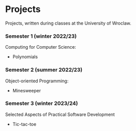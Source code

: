# Projects

Projects, written during classes at the University of Wroclaw.

### Semester 1 (winter 2022/23)

Computing for Computer Science:
  - Polynomials

### Semester 2 (summer 2022/23)

Object-oriented Programming:
  - Minesweeper
 
### Semester 3 (winter 2023/24)

Selected Aspects of Practical Software Development
  - Tic-tac-toe

